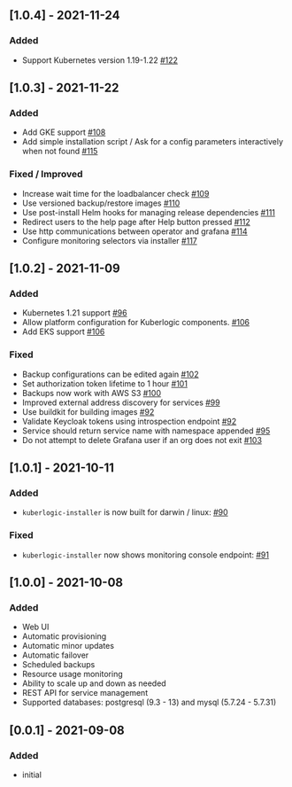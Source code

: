 ## [1.0.4] - 2021-11-24
### Added
* Support Kubernetes version 1.19-1.22 [#122](https://github.com/kuberlogic/kuberlogic/pull/122)


## [1.0.3] - 2021-11-22
### Added
* Add GKE support [#108](https://github.com/kuberlogic/kuberlogic/pull/108)
* Add simple installation script / Ask for a config parameters interactively when not found [#115](https://github.com/kuberlogic/kuberlogic/pull/115)
### Fixed / Improved
* Increase wait time for the loadbalancer check [#109](https://github.com/kuberlogic/kuberlogic/pull/109)
* Use versioned backup/restore images [#110](https://github.com/kuberlogic/kuberlogic/pull/110)
* Use post-install Helm hooks for managing release dependencies [#111](https://github.com/kuberlogic/kuberlogic/pull/111)
* Redirect users to the help page after Help button pressed [#112](https://github.com/kuberlogic/kuberlogic/pull/112)
* Use http communications between operator and grafana [#114](https://github.com/kuberlogic/kuberlogic/pull/114)
* Configure monitoring selectors via installer [#117](https://github.com/kuberlogic/kuberlogic/pull/117)

## [1.0.2] - 2021-11-09
### Added
* Kubernetes 1.21 support [#96](https://github.com/kuberlogic/kuberlogic/pull/96)
* Allow platform configuration for Kuberlogic components. [#106](https://github.com/kuberlogic/kuberlogic/pull/106)
* Add EKS support [#106](https://github.com/kuberlogic/kuberlogic/pull/106)
### Fixed
* Backup configurations can be edited again [#102](https://github.com/kuberlogic/kuberlogic/pull/102)
* Set authorization token lifetime to 1 hour [#101](https://github.com/kuberlogic/kuberlogic/pull/101)
* Backups now work with AWS S3 [#100](https://github.com/kuberlogic/kuberlogic/pull/100)
* Improved external address discovery for services [#99](https://github.com/kuberlogic/kuberlogic/pull/99)
* Use buildkit for building images [#92](https://github.com/kuberlogic/kuberlogic/pull/92)
* Validate Keycloak tokens using introspection endpoint [#92](https://github.com/kuberlogic/kuberlogic/pull/94)
* Service should return service name with namespace appended [#95](https://github.com/kuberlogic/kuberlogic/pull/95)
* Do not attempt to delete Grafana user if an org does not exit [#103](https://github.com/kuberlogic/kuberlogic/pull/103)

## [1.0.1] - 2021-10-11
### Added
* `kuberlogic-installer` is now built for darwin / linux: [#90](https://github.com/kuberlogic/kuberlogic/pull/90)

### Fixed
* `kuberlogic-installer` now shows monitoring console endpoint: [#91](https://github.com/kuberlogic/kuberlogic/pull/91)

## [1.0.0] - 2021-10-08
### Added
* Web UI
* Automatic provisioning
* Automatic minor updates
* Automatic failover
* Scheduled backups
* Resource usage monitoring
* Ability to scale up and down as needed
* REST API for service management
* Supported databases: postgresql (9.3 - 13) and mysql (5.7.24 - 5.7.31)

## [0.0.1] - 2021-09-08
### Added
- initial
